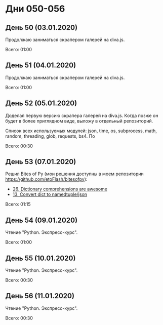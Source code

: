 # Дни 050-056

## День 50 (03.01.2020)

Продолжаю заниматься скрапером галерей на diva.js.

Всего: 01:00

## День 51 (04.01.2020)

Продолжаю заниматься скрапером галерей на diva.js.

Всего: 01:00

## День 52 (05.01.2020)

Доделал первую версию скрапера галерей на diva.js. Когда позже он будет в более приглядном виде, выложу в отдельный репозиторий.

Список всех используемых модулей: json, time, os, subprocess, math, random, threading, glob, requests, bs4. По 

Всего: 00:30

## День 53 (07.01.2020)

Решил Bites of Py (мои решения доступны в моем репозитории https://github.com/etoFlash/bitesofpy):

* [26. Dictionary comprehensions are awesome](https://codechalleng.es/bites/26/)
* [13. Convert dict to namedtuple/json](https://codechalleng.es/bites/13/)

Всего: 01:15

## День 54 (09.01.2020)

Чтение "Python. Экспресс-курс".

Всего: 01:00

## День 55 (10.01.2020)

Чтение "Python. Экспресс-курс".

Всего: 00:30

## День 56 (11.01.2020)

Чтение "Python. Экспресс-курс".

Всего: 00:30
